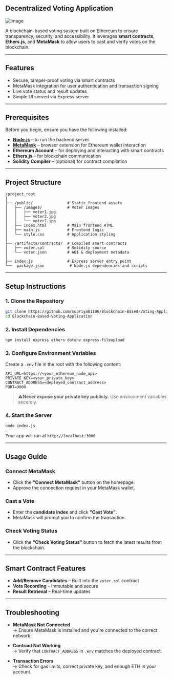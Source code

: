 
## Decentralized Voting Application

![Image](https://github.com/user-attachments/assets/5572b30c-47c5-431d-9c51-6c6a1ce0644d)

A blockchain-based voting system built on Ethereum to ensure transparency, security, and accessibility. It leverages **smart contracts**, **Ethers.js**, and **MetaMask** to allow users to cast and verify votes on the blockchain.

---

## Features

- Secure, tamper-proof voting via smart contracts
- MetaMask integration for user authentication and transaction signing
- Live vote status and result updates
- Simple UI served via Express server

---

## Prerequisites

Before you begin, ensure you have the following installed:

- **[Node.js](https://nodejs.org/)** – to run the backend server
- **[MetaMask](https://metamask.io/)** – browser extension for Ethereum wallet interaction
- **Ethereum Account** – for deploying and interacting with smart contracts
- **Ethers.js** – for blockchain communication
- **Solidity Compiler** – (optional) for contract compilation

---

## Project Structure
```
/project_root
│
├── /public/               # Static frontend assets
│   ├── /images/           # Voter images
│   │   ├── voter1.jpg
│   │   ├── voter2.jpg
│   │   └── voter7.jpg
│   ├── index.html         # Main frontend HTML
│   ├── main.js            # Frontend logic
│   └── style.css          # Application styling
│
├── /artifacts/contracts/  # Compiled smart contracts
│   ├── voter.sol          # Solidity source
│   └── voter.json         # ABI & deployment metadata
│
├── index.js               # Express server entry point
└──  package.json           # Node.js dependencies and scripts
```

---

## Setup Instructions

### 1. Clone the Repository

```bash
git clone https://github.com/supriya81106/Blockchain-Based-Voting-Application.git
cd Blockchain-Based-Voting-Application
```

### 2. Install Dependencies

```bash
npm install express ethers dotenv express-fileupload
```

### 3. Configure Environment Variables

Create a `.env` file in the root with the following content:

```env
API_URL=https://<your_ethereum_node_api>
PRIVATE_KEY=<your_private_key>
CONTRACT_ADDRESS=<deployed_contract_address>
PORT=3000
```

> ⚠**Never expose your private key publicly.** Use environment variables securely.

### 4. Start the Server

```bash
node index.js
```

Your app will run at `http://localhost:3000`

---

## Usage Guide

### Connect MetaMask

- Click the **"Connect MetaMask"** button on the homepage.
- Approve the connection request in your MetaMask wallet.

### Cast a Vote

- Enter the **candidate index** and click **"Cast Vote"**.
- MetaMask will prompt you to confirm the transaction.

### Check Voting Status

- Click the **"Check Voting Status"** button to fetch the latest results from the blockchain.

---

## Smart Contract Features

- **Add/Remove Candidates** – Built into the `voter.sol` contract
- **Vote Recording** – Immutable and secure
- **Result Retrieval** – Real-time updates

---

## Troubleshooting

- **MetaMask Not Connected**  
  → Ensure MetaMask is installed and you're connected to the correct network.

- **Contract Not Working**  
  → Verify that `CONTRACT_ADDRESS` in `.env` matches the deployed contract.

- **Transaction Errors**  
  → Check for gas limits, correct private key, and enough ETH in your account.

